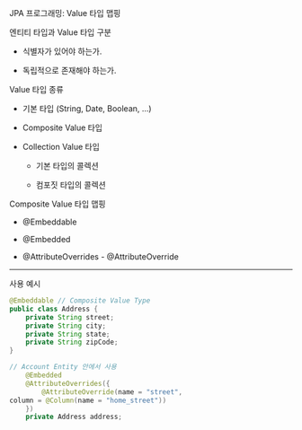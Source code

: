 JPA 프로그래밍: Value 타입 맵핑

엔티티 타입과 Value 타입 구분

- 식별자가 있어야 하는가.

- 독립적으로 존재해야 하는가.

Value 타입 종류

- 기본 타입 (String, Date, Boolean, ...)

- Composite Value 타입

- Collection Value 타입

	- 기본 타입의 콜렉션

	- 컴포짓 타입의 콜렉션

Composite Value 타입 맵핑 

- @Embeddable

- @Embedded

- @AttributeOverrides - @AttributeOverride

---

사용 예시```java@Embeddable // Composite Value Type
public class Address {
    private String street;
    private String city;
    private String state;
    private String zipCode;
}
``````java// Account Entity 안에서 사용
    @Embedded
    @AttributeOverrides({
        @AttributeOverride(name = "street",
column = @Column(name = "home_street"))
    })
    private Address address;
   
```